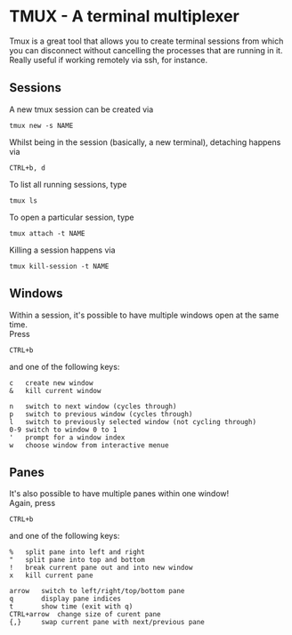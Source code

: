 # TMUX - A terminal multiplexer

Tmux is a great tool that allows you to create terminal sessions from which you can disconnect without cancelling the processes that are running in it. Really useful if working remotely via ssh, for instance.  

## Sessions
A new tmux session can be created via 

    tmux new -s NAME   


Whilst being in the session (basically, a new terminal), detaching happens via

    CTRL+b, d  

To list all running sessions, type 

    tmux ls  

To open a particular session, type 

    tmux attach -t NAME  

Killing a session happens via 

    tmux kill-session -t NAME  


## Windows
Within a session, it's possible to have multiple windows open at the same time.  
Press 

    CTRL+b 

and one of the following keys:

    c	create new window  
    &	kill current window  
      
    n	switch to next window (cycles through)  
    p	switch to previous window (cycles through)  
    l	switch to previously selected window (not cycling through)  
    0-9 switch to window 0 to 1  
    '	prompt for a window index 
    w	choose window from interactive menue


## Panes
It's also possible to have multiple panes within one window!  
Again, press 

    CTRL+b  

and one of the following keys:

    %	split pane into left and right  
    "	split pane into top and bottom 
    !   break current pane out and into new window  
    x	kill current pane  
       
    arrow	switch to left/right/top/bottom pane  
    q 		display pane indices
    t		show time (exit with q)  
    CTRL+arrow  change size of curent pane  
    {,}		swap current pane with next/previous pane
    
    
   
